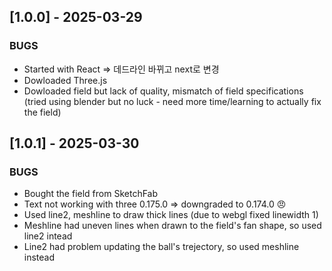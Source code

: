 ## [1.0.0] - 2025-03-29
### BUGS
- Started with React => 데드라인 바뀌고 next로 변경
- Dowloaded Three.js
- Dowloaded field but lack of quality, mismatch of field specifications (tried using blender but no luck - need more time/learning to actually fix the field)

## [1.0.1] - 2025-03-30
### BUGS
- Bought the field from SketchFab
- Text not working with three 0.175.0 => downgraded to 0.174.0 😠
- Used line2, meshline to draw thick lines (due to webgl fixed linewidth 1) 
- Meshline had uneven lines when drawn to the field's fan shape, so used line2 intead
- Line2 had problem updating the ball's trejectory, so used meshline instead
